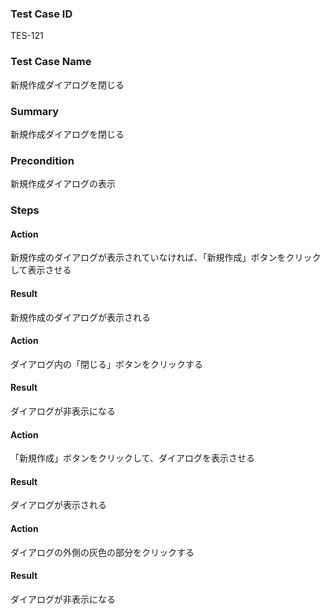 ### Test Case ID
TES-121

### Test Case Name
新規作成ダイアログを閉じる

### Summary
新規作成ダイアログを閉じる

### Precondition
新規作成ダイアログの表示

### Steps

#### Action
新規作成のダイアログが表示されていなければ、「新規作成」ボタンをクリックして表示させる
#### Result
新規作成のダイアログが表示される

#### Action
ダイアログ内の「閉じる」ボタンをクリックする
#### Result
ダイアログが非表示になる

#### Action
「新規作成」ボタンをクリックして、ダイアログを表示させる
#### Result
ダイアログが表示される

#### Action
ダイアログの外側の灰色の部分をクリックする
#### Result
ダイアログが非表示になる
